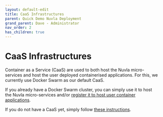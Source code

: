 ```yaml
---
layout: default-edit
title: CaaS Infrastructures
parent: Quick Demo Nuvla Deployment
grand_parent: Dave - Administrator
nav_order: 2
has_children: true
---
```


# CaaS Infrastructures

Container as a Service (CaaS) are used to both host the Nuvla micro-services and host the user deployed containerised applications.  For this, we currently use Docker Swarm as our default CaaS.

If you already have a Docker Swarm cluster, you can simply use it to host the Nuvla micro-services and/or [register it to host user container applications](/docs/dave/quick/nuvla-add-caas-existing).

If you do not have a CaaS yet, simply follow [these instructions](/docs/dave/quick/caas-deployment).
